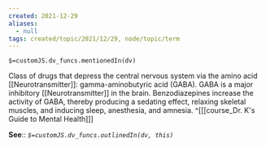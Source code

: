 ```yaml
---
created: 2021-12-29 
aliases:
  - null
tags: created/topic/2021/12/29, node/topic/term
---
```

`$=customJS.dv_funcs.mentionedIn(dv)`

Class of drugs that depress the central nervous system via the amino acid [[Neurotransmitter]]: gamma-aminobutyric acid (GABA). GABA is a major inhibitory [[Neurotransmitter]] in the brain. Benzodiazepines increase the activity of GABA, thereby producing a sedating effect, relaxing skeletal muscles, and inducing sleep, anesthesia, and amnesia.
 ^[[[course_Dr. K's Guide to Mental Health]]]

**See**::
*`$=customJS.dv_funcs.outlinedIn(dv, this)`*